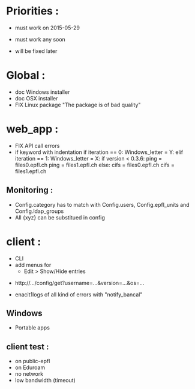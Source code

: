 
Priorities :
============

* must work on 2015-05-29
+ must work any soon
- will be fixed later

Global :
========

+ doc Windows installer
+ doc OSX installer
+ FIX Linux package "The package is of bad quality"


web_app :
=========

+ FIX API call errors
+ if keyword with indentation
  if iteration == 0:
    Windows_letter = Y:
  elif iteration == 1:
    Windows_letter = X:
  if version < 0.3.6:
    ping = files0.epfl.ch
    ping = files1.epfl.ch
  else:
    cifs = files0.epfl.ch
    cifs = files1.epfl.ch


Monitoring :
------------

+ Config.category has to match with Config.users, Config.epfl_units and Config.ldap_groups
+ All {xyz} can be substitued in config


client :
========

- CLI
- add menus for
  - Edit > Show/Hide entries
* http://.../config/get?username=...&version=...&os=...
+ enacit1logs of all kind of errors with "notify_bancal"


Windows
-------

+ Portable apps


client test :
-------------

* on public-epfl
* on Eduroam
* no network
* low bandwidth (timeout)
